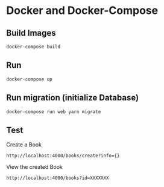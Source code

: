 # Docker and Docker-Compose

## Build Images
```shell
docker-compose build
```

## Run
```shell
docker-compose up
```


## Run migration (initialize Database)
```shell
docker-compose run web yarn migrate
```

## Test

Create a Book
```
http://localhost:4000/books/create?info={}
```

View the created Book
```
http://localhost:4000/books?id=XXXXXXX
```



